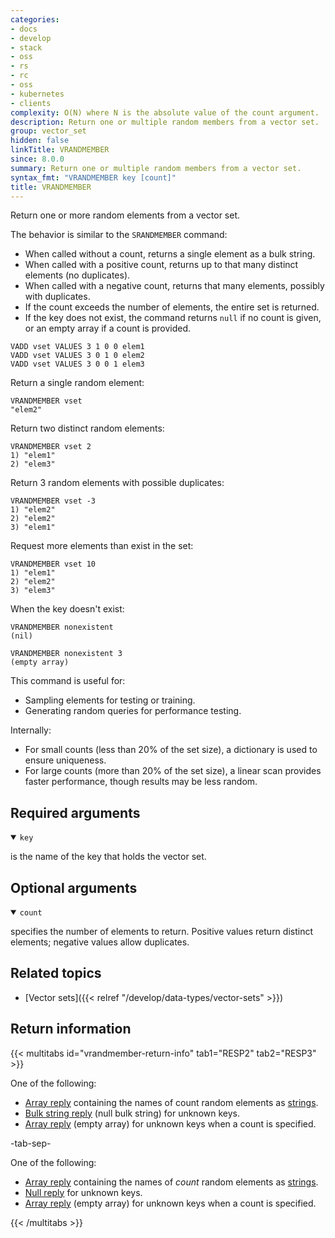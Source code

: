 ```yaml
---
categories:
- docs
- develop
- stack
- oss
- rs
- rc
- oss
- kubernetes
- clients
complexity: O(N) where N is the absolute value of the count argument.
description: Return one or multiple random members from a vector set.
group: vector_set
hidden: false
linkTitle: VRANDMEMBER
since: 8.0.0
summary: Return one or multiple random members from a vector set.
syntax_fmt: "VRANDMEMBER key [count]"
title: VRANDMEMBER
---
```


Return one or more random elements from a vector set.

The behavior is similar to the `SRANDMEMBER` command:

- When called without a count, returns a single element as a bulk string.
- When called with a positive count, returns up to that many distinct elements (no duplicates).
- When called with a negative count, returns that many elements, possibly with duplicates.
- If the count exceeds the number of elements, the entire set is returned.
- If the key does not exist, the command returns `null` if no count is given, or an empty array if a count is provided.

```shell
VADD vset VALUES 3 1 0 0 elem1
VADD vset VALUES 3 0 1 0 elem2
VADD vset VALUES 3 0 0 1 elem3
```

Return a single random element:

```shell
VRANDMEMBER vset
"elem2"
```

Return two distinct random elements:

```shell
VRANDMEMBER vset 2
1) "elem1"
2) "elem3"
```

Return 3 random elements with possible duplicates:

```shell
VRANDMEMBER vset -3
1) "elem2"
2) "elem2"
3) "elem1"
```

Request more elements than exist in the set:

```shell
VRANDMEMBER vset 10
1) "elem1"
2) "elem2"
3) "elem3"
```

When the key doesn't exist:

```shell
VRANDMEMBER nonexistent
(nil)
```

```shell
VRANDMEMBER nonexistent 3
(empty array)
```

This command is useful for:

- Sampling elements for testing or training.
- Generating random queries for performance testing.

Internally:

- For small counts (less than 20% of the set size), a dictionary is used to ensure uniqueness.
- For large counts (more than 20% of the set size), a linear scan provides faster performance, though results may be less random.

## Required arguments

<details open>
<summary><code>key</code></summary>

is the name of the key that holds the vector set.
</details>

## Optional arguments

<details open>
<summary><code>count</code></summary>

specifies the number of elements to return. Positive values return distinct elements; negative values allow duplicates.
</details>

## Related topics

- [Vector sets]({{< relref "/develop/data-types/vector-sets" >}})

## Return information

{{< multitabs id="vrandmember-return-info" 
    tab1="RESP2" 
    tab2="RESP3" >}}

One of the following:
* [Array reply](../../develop/reference/protocol-spec#arrays) containing the names of count random elements as [strings](../../develop/reference/protocol-spec#simple-strings).
* [Bulk string reply](../../develop/reference/protocol-spec#bulk-strings) (null bulk string) for unknown keys.
* [Array reply](../../develop/reference/protocol-spec#arrays) (empty array) for unknown keys when a count is specified.

-tab-sep-

One of the following:
* [Array reply](../../develop/reference/protocol-spec#arrays) containing the names of *count* random elements as [strings](../../develop/reference/protocol-spec#simple-strings).
* [Null reply](../../develop/reference/protocol-spec#nulls) for unknown keys.
* [Array reply](../../develop/reference/protocol-spec#arrays) (empty array) for unknown keys when a count is specified.

{{< /multitabs >}}
